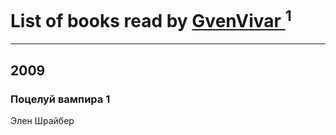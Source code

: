 # List of books read by [GvenVivar ](https://www.facebook.com/app_scoped_user_id/158266434925901/)<sup>1</sup>
---

## 2009

### Поцелуй вампира 1
Элен Шрайбер



